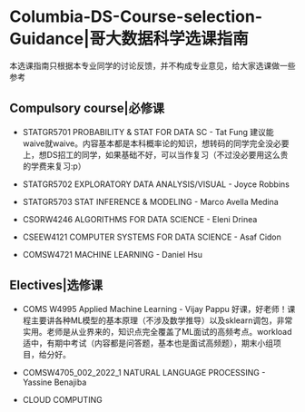 # Columbia-DS-Course-selection-Guidance|哥大数据科学选课指南
本选课指南只根据本专业同学的讨论反馈，并不构成专业意见，给大家选课做一些参考


## Compulsory course|必修课

- STATGR5701 PROBABILITY & STAT FOR DATA SC - Tat Fung
建议能waive就waive。内容基本都是本科概率论的知识，想转码的同学完全没必要上，想DS招工的同学，如果基础不好，可以当作复习（不过没必要用这么贵的学费来复习:p）


- STATGR5702 EXPLORATORY DATA ANALYSIS/VISUAL - Joyce Robbins

- STATGR5703 STAT INFERENCE & MODELING - Marco Avella Medina

- CSORW4246	ALGORITHMS FOR DATA SCIENCE - Eleni Drinea

- CSEEW4121 COMPUTER SYSTEMS FOR DATA SCIENCE - Asaf Cidon

- COMSW4721	MACHINE LEARNING - Daniel Hsu

## Electives|选修课

- COMS W4995 Applied Machine Learning - Vijay Pappu 
好课，好老师！课程主要讲各种ML模型的基本原理（不涉及数学推导）以及sklearn调包，非常实用。老师是从业界来的，知识点完全覆盖了ML面试的高频考点。workload适中，有期中考试（内容都是问答题，基本也是面试高频题），期末小组项目，给分好。

- COMSW4705_002_2022_1	NATURAL LANGUAGE PROCESSING - Yassine Benajiba


- CLOUD COMPUTING





